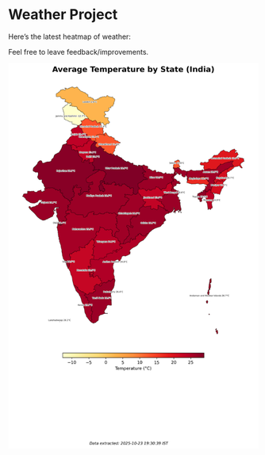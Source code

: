 # Weather Project

Here’s the latest heatmap of weather:

Feel free to leave feedback/improvements.

![India Heatmap](docs/assets/india_heatmap.png?v=FA350A)
